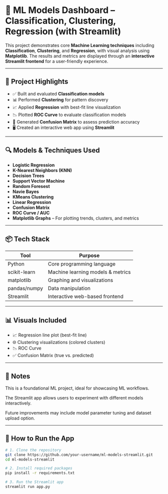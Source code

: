 # 🤖 ML Models Dashboard – Classification, Clustering, Regression (with Streamlit)

This project demonstrates core **Machine Learning techniques** including **Classification**, **Clustering**, and **Regression**, with visual analysis using **Matplotlib**. The results and metrics are displayed through an **interactive Streamlit frontend** for a user-friendly experience.

---

## 🧠 Project Highlights

- ✅ Built and evaluated **Classification models**
- 📊 Performed **Clustering** for pattern discovery
- 📈 Applied **Regression** with best-fit line visualization
- 📉 Plotted **ROC Curve** to evaluate classification models
- 🧮 Generated **Confusion Matrix** to assess prediction accuracy
- 🖥️ Created an interactive web app using **Streamlit**

---

## 🔍 Models & Techniques Used

- **Logistic Regression**
- **K-Nearest Neighbors (KNN)**
- **Decision Trees**
- **Support Vector Machine**
- **Random Foresest**
- **Navie Bayes** 
- **KMeans Clustering**
- **Linear Regression**
- **Confusion Matrix**
- **ROC Curve / AUC**
- **Matplotlib Graphs** – For plotting trends, clusters, and metrics

---

## 📦 Tech Stack

| Tool           | Purpose                          |
|----------------|----------------------------------|
| Python         | Core programming language        |
| scikit-learn   | Machine learning models & metrics|
| matplotlib     | Graphing and visualizations      |
| pandas/numpy   | Data manipulation                |
| Streamlit      | Interactive web-based frontend   |

---

## 📊 Visuals Included
- 📈 Regression line plot (best-fit line)
- 🌐 Clustering visualizations (colored clusters)
- 📉 ROC Curve
- ✅ Confusion Matrix (true vs. predicted)

------

## 📌 Notes
This is a foundational ML project, ideal for showcasing ML workflows.

The Streamlit app allows users to experiment with different models interactively.

Future improvements may include model parameter tuning and dataset upload option.

----

## 🚀 How to Run the App

```bash
# 1. Clone the repository
git clone https://github.com/your-username/ml-models-streamlit.git
cd ml-models-streamlit

# 2. Install required packages
pip install -r requirements.txt

# 3. Run the Streamlit app
streamlit run app.py
